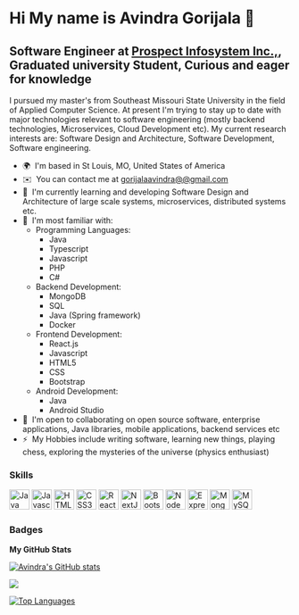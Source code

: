 Hi My name is Avindra Gorijala 👋
=================================================
 
Software Engineer at [Prospect Infosystem Inc.,](https://prospectinfosystem.com/), Graduated university Student, Curious and eager for knowledge
------------------------------------------------------

I pursued my master's from Southeast Missouri State University in the field of Applied Computer Science. At present I'm trying to stay up to date with major technologies relevant to software engineering (mostly backend technologies, Microservices, Cloud Development etc). My current research interests are: Software Design and Architecture, Software Development, Software engineering.

* 🌍  I'm based in St Louis, MO, United States of America
* ✉️  You can contact me at [gorijalaavindra@@gmail.com](mailto:gorijalaavindra@gmail.com)
* 🚀  I'm currently learning and developing Software Design and Architecture of large scale systems, microservices, distributed systems etc. 
* 🧠  I'm most familiar with:
    * Programming Languages:
      * Java
      * Typescript
      * Javascript
      * PHP
      * C#  
    * Backend Development:
       * MongoDB
       * SQL
       * Java (Spring framework)
       * Docker
    * Frontend Development:
      * React.js
      * Javascript
      * HTML5
      * CSS
      * Bootstrap
    * Android Development:
      *  Java
      *  Android Studio
* 🤝  I'm open to collaborating on open source software, enterprise applications, Java libraries, mobile applications, backend services etc
* ⚡  My Hobbies include writing software, learning new things, playing chess, exploring the mysteries of the universe (physics enthusiast)

### Skills

<p align="left">
<a href="https://www.oracle.com/java/" target="_blank" rel="noreferrer"><img src="https://raw.githubusercontent.com/danielcranney/readme-generator/main/public/icons/skills/java-colored.svg" width="36" height="36" alt="Java" /></a>
<a href="https://developer.mozilla.org/en-US/docs/Web/JavaScript" target="_blank" rel="noreferrer"><img src="https://raw.githubusercontent.com/danielcranney/readme-generator/main/public/icons/skills/javascript-colored.svg" width="36" height="36" alt="Javascript" /></a>
<a href="https://developer.mozilla.org/en-US/docs/Glossary/HTML5" target="_blank" rel="noreferrer"><img src="https://raw.githubusercontent.com/danielcranney/readme-generator/main/public/icons/skills/html5-colored.svg" width="36" height="36" alt="HTML5" /></a>
<a href="https://www.w3.org/TR/CSS/#css" target="_blank" rel="noreferrer"><img src="https://raw.githubusercontent.com/danielcranney/readme-generator/main/public/icons/skills/css3-colored.svg" width="36" height="36" alt="CSS3" /></a>
<a href="https://reactjs.org/" target="_blank" rel="noreferrer"><img src="https://raw.githubusercontent.com/danielcranney/readme-generator/main/public/icons/skills/react-colored.svg" width="36" height="36" alt="React" /></a>
<a href="https://nextjs.org/docs" target="_blank" rel="noreferrer"><img src="https://raw.githubusercontent.com/danielcranney/readme-generator/main/public/icons/skills/nextjs-colored.svg" width="36" height="36" alt="NextJs" /></a>
<a href="https://getbootstrap.com/" target="_blank" rel="noreferrer"><img src="https://raw.githubusercontent.com/danielcranney/readme-generator/main/public/icons/skills/bootstrap-colored.svg" width="36" height="36" alt="Bootstrap" /></a>
<a href="https://nodejs.org/en/" target="_blank" rel="noreferrer"><img src="https://raw.githubusercontent.com/danielcranney/readme-generator/main/public/icons/skills/nodejs-colored.svg" width="36" height="36" alt="NodeJS" /></a>
<a href="https://expressjs.com/" target="_blank" rel="noreferrer"><img src="https://raw.githubusercontent.com/danielcranney/readme-generator/main/public/icons/skills/express-colored.svg" width="36" height="36" alt="Express" /></a>
<a href="https://www.mongodb.com/" target="_blank" rel="noreferrer"><img src="https://raw.githubusercontent.com/danielcranney/readme-generator/main/public/icons/skills/mongodb-colored.svg" width="36" height="36" alt="MongoDB" /></a>
<a href="https://www.mysql.com/" target="_blank" rel="noreferrer"><img src="https://raw.githubusercontent.com/danielcranney/readme-generator/main/public/icons/skills/mysql-colored.svg" width="36" height="36" alt="MySQL" /></a>
</p>


### Badges

<b>My GitHub Stats</b>

<a href="http://www.github.com/avindra99"><img src="https://github-readme-stats.vercel.app/api?username=avindra99&show_icons=true&hide=&count_private=true&title_color=0891b2&text_color=ffffff&icon_color=0891b2&bg_color=1c1917&hide_border=true&show_icons=true" alt="Avindra's GitHub stats" /></a>

<a href="http://www.github.com/avindra99"><img src="https://github-readme-streak-stats.herokuapp.com/?user=avindra99&stroke=ffffff&background=1c1917&ring=0891b2&fire=0891b2&currStreakNum=ffffff&currStreakLabel=0891b2&sideNums=ffffff&sideLabels=ffffff&dates=ffffff&hide_border=true" /></a>


<a href="https://github.com/avindra99" align="left"><img src="https://github-readme-stats.vercel.app/api/top-langs/?username=avindra99&langs_count=4&title_color=0891b2&text_color=ffffff&icon_color=0891b2&bg_color=1c1917&hide_border=true&locale=en&custom_title=Top%20%Languages" alt="Top Languages" /></a>

